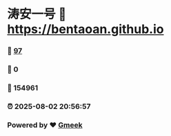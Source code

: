 # 涛安一号 :link: https://bentaoan.github.io 
### :page_facing_up: [97](https://bentaoan.github.io/tag.html) 
### :speech_balloon: 0 
### :hibiscus: 154961 
### :alarm_clock: 2025-08-02 20:56:57 
### Powered by :heart: [Gmeek](https://github.com/Meekdai/Gmeek)
